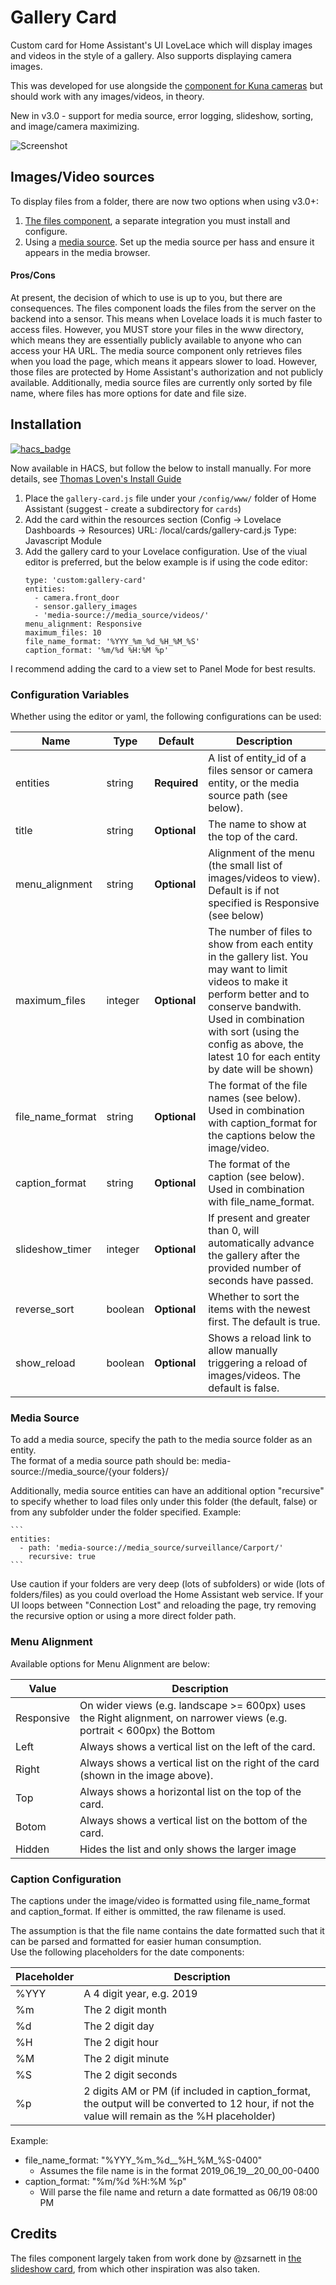 # Gallery Card

Custom card for Home Assistant's UI LoveLace which will display images and videos in the style of a gallery.  Also supports displaying camera images.

This was developed for use alongside the [component for Kuna cameras](https://github.com/marthoc/kuna) but should work with any images/videos, in theory.

New in v3.0 - support for media source, error logging, slideshow, sorting, and image/camera maximizing.  

![Screenshot](https://github.com/TarheelGrad1998/GalleryCard/raw/master/screenshot.png)

## Images/Video sources
To display files from a folder, there are now two options when using v3.0+:
1. [The files component](https://github.com/TarheelGrad1998/files), a separate integration you must install and configure.
2. Using a [media source](https://www.home-assistant.io/integrations/media_source/).  Set up the media source per hass and ensure it appears in the media browser.

#### Pros/Cons
At present, the decision of which to use is up to you, but there are consequences.  The files component loads the files from the server on the backend into a sensor.  This means when Lovelace loads it is much faster to access files.  However, you MUST store your files in the www directory, which means they are essentially publicly available to anyone who can access your HA URL.  The media source component only retrieves files when you load the page, which means it appears slower to load.  However, those files are protected by Home Assistant's authorization and not publicly available.  Additionally, media source files are currently only sorted by file name, where files has more options for date and file size.  

## Installation
[![hacs_badge](https://img.shields.io/badge/HACS-Default-orange.svg)](https://github.com/custom-components/hacs)

Now available in HACS, but follow the below to install manually.  For more details, see [Thomas Loven's Install Guide](https://github.com/thomasloven/hass-config/wiki/Lovelace-Plugins)

1.  Place the `gallery-card.js` file under your `/config/www/` folder of Home Assistant (suggest - create a subdirectory for `cards`)
2.  Add the card within the resources section (Config -> Lovelace Dashboards -> Resources)
    URL: /local/cards/gallery-card.js
    Type: Javascript Module
3.  Add the gallery card to your Lovelace configuration.  Use of the viual editor is preferred, but the below example is if using the code editor:
    ```
    type: 'custom:gallery-card'
    entities:
      - camera.front_door
      - sensor.gallery_images
      - 'media-source://media_source/videos/'
    menu_alignment: Responsive
    maximum_files: 10
    file_name_format: '%YYY_%m_%d_%H_%M_%S'
    caption_format: '%m/%d %H:%M %p'  
    ```
I recommend adding the card to a view set to Panel Mode for best results.

### Configuration Variables 
Whether using the editor or yaml, the following configurations can be used:

| Name | Type | Default | Description
| ---- | ---- | ------- | -----------
| entities | string | **Required** | A list of entity_id of a files sensor or camera entity, or the media source path (see below).  
| title | string | **Optional** | The name to show at the top of the card.  
| menu_alignment | string | **Optional** | Alignment of the menu (the small list of images/videos to view).  Default is if not specified is Responsive (see below)
| maximum_files | integer | **Optional** | The number of files to show from each entity in the gallery list.  You may want to limit videos to make it perform better and to conserve bandwith.  Used in combination with sort (using the config as above, the latest 10 for each entity by date will be shown)
| file_name_format | string | **Optional** | The format of the file names (see below).  Used in combination with caption_format for the captions below the image/video.
| caption_format | string | **Optional** | The format of the caption (see below).  Used in combination with file_name_format.
| slideshow_timer | integer | **Optional** | If present and greater than 0, will automatically advance the gallery after the provided number of seconds have passed.
| reverse_sort | boolean | **Optional** | Whether to sort the items with the newest first.  The default is true.
| show_reload | boolean | **Optional** | Shows a reload link to allow manually triggering a reload of images/videos.  The default is false.

### Media Source
To add a media source, specify the path to the media source folder as an entity.  
The format of a media source path should be:  media-source://media_source/{your folders}/

Additionally, media source entities can have an additional option "recursive" to specify whether to load files only under this folder (the default, false) or from any subfolder under the folder specified.  Example:

    ```
    entities:
      - path: 'media-source://media_source/surveillance/Carport/'
        recursive: true 
    ```

Use caution if your folders are very deep (lots of subfolders) or wide (lots of folders/files) as you could overload the Home Assistant web service.  If your UI loops between "Connection Lost" and reloading the page, try removing the recursive option or using a more direct folder path.

### Menu Alignment
Available options for Menu Alignment are below:

| Value | Description
| ----------- | -----------
| Responsive | On wider views (e.g. landscape >= 600px) uses the Right alignment, on narrower views (e.g. portrait < 600px) the Bottom
| Left | Always shows a vertical list on the left of the card.
| Right | Always shows a vertical list on the right of the card (shown in the image above).
| Top | Always shows a horizontal list on the top of the card.
| Botom | Always shows a vertical list on the bottom of the card.
| Hidden | Hides the list and only shows the larger image

### Caption Configuration
The captions under the image/video is formatted using file_name_format and caption_format.  If either is ommitted, the raw filename is used.

The assumption is that the file name contains the date formatted such that it can be parsed and formatted for easier human consumption.  
Use the following placeholders for the date components:

| Placeholder | Description
| ----------- | -----------
| %YYY | A 4 digit year, e.g. 2019
| %m | The 2 digit month
| %d | The 2 digit day
| %H | The 2 digit hour
| %M | The 2 digit minute
| %S | The 2 digit seconds
| %p | 2 digits AM or PM (if included in caption_format, the output will be converted to 12 hour, if not the value will remain as the %H placeholder)

Example:
* file_name_format: "%YYY_%m_%d__%H_%M_%S-0400"
	* Assumes the file name is in the format 2019_06_19__20_00_00-0400
* caption_format: "%m/%d %H:%M %p"	
	* Will parse the file name and return a date formatted as 06/19 08:00 PM

## Credits

The files component largely taken from work done by @zsarnett in [the slideshow card](https://github.com/zsarnett/slideshow-card), from which other inspiration was also taken.  

